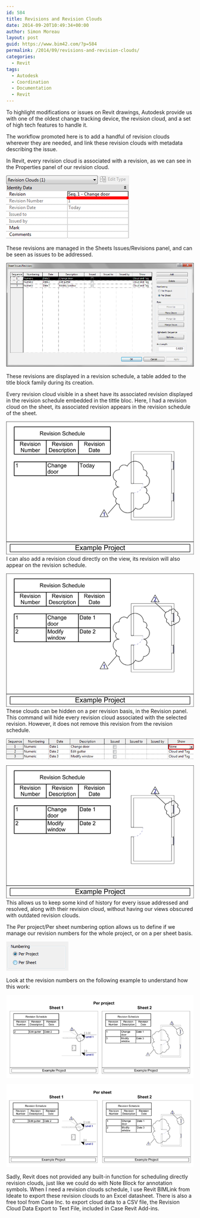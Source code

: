 ```yaml
---
id: 584
title: Revisions and Revision Clouds
date: 2014-09-20T10:49:34+00:00
author: Simon Moreau
layout: post
guid: https://www.bim42.com/?p=584
permalink: /2014/09/revisions-and-revision-clouds/
categories:
  - Revit
tags:
  - Autodesk
  - Coordination
  - Documentation
  - Revit
---
```

To highlight modifications or issues on Revit drawings, Autodesk provide us with one of the oldest change tracking device, the revision cloud, and a set of high tech features to handle it.

The workflow promoted here is to add a handful of revision clouds wherever they are needed, and link these revision clouds with metadata describing the issue.

In Revit, every revision cloud is associated with a revision, as we can see in the Properties panel of our revision cloud.

![RevisionCloudProperties](/assets/2014/09/RevisionCloudProperties.png)

These revisions are managed in the Sheets Issues/Revisions panel, and can be seen as issues to be addressed.

![RevisionsPanel](/assets/2014/09/RevisionsPanel.png)

These revisions are displayed in a revision schedule, a table added to the title block family during its creation.

Every revision cloud visible in a sheet have its associated revision displayed in the revision schedule embedded in the tittle bloc. Here, I had a revision cloud on the sheet, its associated revision appears in the revision schedule of the sheet.

![OneRevisions2](/assets/2014/09/OneRevisions2.png)I can also add a revision cloud directly on the view, its revision will also appear on the revision schedule.

![Revision21](/assets/2014/09/Revision21.png) These clouds can be hidden on a per revision basis, in the Revision panel. This command will hide every revision cloud associated with the selected revision. However, it does not remove this revision from the revision schedule.

![HideCloud](/assets/2014/09/HideCloud.png)

![HideRevsion11](/assets/2014/09/HideRevsion11.png) This allows us to keep some kind of history for every issue addressed and resolved, along with their revision cloud, without having our views obscured with outdated revision clouds.

The Per project/Per sheet numbering option allows us to define if we manage our revision numbers for the whole project, or on a per sheet basis.

![Numbering](/assets/2014/09/Numbering.png)

Look at the revision numbers on the following example to understand how this work:

![PerProject](/assets/2014/09/PerProject.png)

![PerSheet](/assets/2014/09/PerSheet.png)

Sadly, Revit does not provided any built-in function for scheduling directly revision clouds, just like we could do with Note Block for annotation symbols. When I need a revision clouds schedule, I use Revit BIMLink from Ideate to export these revision clouds to an Excel datasheet. There is also a free tool from Case Inc. to export cloud data to a CSV file, the Revision Cloud Data Export to Text File, included in Case Revit Add-ins.